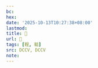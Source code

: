 ```yaml
---
bc:
hex:
date: '2025-10-13T10:27:38+08:00'
lastmod:
title: 􅈭
url: 􅈭
tags: [鞓, 䩠]
src: DCCV, DCCV
note:
---
```

